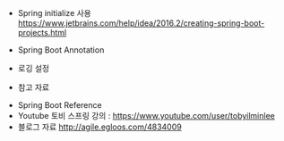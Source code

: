 * Spring initialize 사용
https://www.jetbrains.com/help/idea/2016.2/creating-spring-boot-projects.html

* Spring Boot Annotation

* 로깅 설정

* 참고 자료
- Spring Boot Reference
- Youtube 토비 스프링 강의 : https://www.youtube.com/user/tobyilminlee
- 블로그 자료
http://agile.egloos.com/4834009
